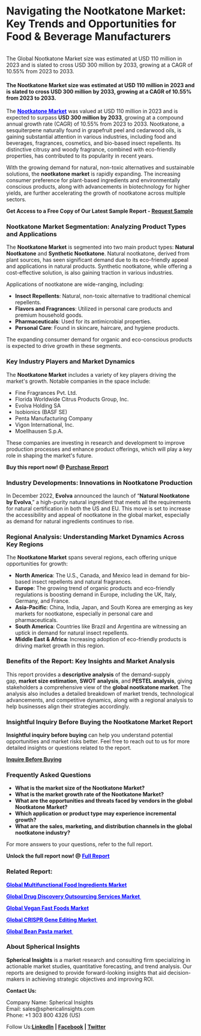 <div class="wow_read_blog_hdr_img">
<div class="wow_read_blog_hdr_img_innr">
<h1>Navigating the Nootkatone Market: Key Trends and Opportunities for Food &amp; Beverage Manufacturers</h1>
</div>
<div class="wow_main_float_head_img"><img src="https://www.vevioz.com/upload/photos/2025/01/QBV5KRfAvZK16FkLqgM4_28_2834e856bf82fa1d58bb53c856188801_image.jpg" alt="" /></div>
</div>
<div class="read-blog-container">
<div class="read-blog-desc">
<p class="mb-0">The Global Nootkatone Market size was estimated at USD 110 million in 2023 and is slated to cross USD 300 million by 2033, growing at a CAGR of 10.55% from 2023 to 2033.</p>
</div>
<div class="read-content">
<h4><strong>The Nootkatone Market size was estimated at USD 110 million in 2023 and is slated to cross USD 300 million by 2033, growing at a CAGR of 10.55% from 2023 to 2033.</strong></h4>
<p>The&nbsp;<span style="color: #0000ff;"><a style="color: #0000ff;" href="https://www.sphericalinsights.com/reports/nootkatone-market" target="_blank" rel="noopener"><strong>Nootkatone Market</strong></a></span>&nbsp;was valued at USD 110 million in 2023 and is expected to surpass&nbsp;<strong>USD 300 million by 2033</strong>, growing at a compound annual growth rate (CAGR) of 10.55% from 2023 to 2033. Nootkatone, a sesquiterpene naturally found in grapefruit peel and cedarwood oils, is gaining substantial attention in various industries, including food and beverages, fragrances, cosmetics, and bio-based insect repellents. Its distinctive citrusy and woody fragrance, combined with eco-friendly properties, has contributed to its popularity in recent years.</p>
<p>With the growing demand for natural, non-toxic alternatives and sustainable solutions, the&nbsp;<strong>nootkatone market</strong>&nbsp;is rapidly expanding. The increasing consumer preference for plant-based ingredients and environmentally conscious products, along with advancements in biotechnology for higher yields, are further accelerating the growth of nootkatone across multiple sectors.</p>
<p><strong>Get Access to a Free Copy of Our Latest Sample Report -&nbsp;<a href="https://www.sphericalinsights.com/request-sample/7936" target="_new" rel="noopener">Request Sample</a></strong></p>
<h3><strong>Nootkatone Market Segmentation: Analyzing Product Types and Applications</strong></h3>
<p>The&nbsp;<strong>Nootkatone Market</strong>&nbsp;is segmented into two main product types:&nbsp;<strong>Natural Nootkatone</strong>&nbsp;and&nbsp;<strong>Synthetic Nootkatone</strong>. Natural nootkatone, derived from plant sources, has seen significant demand due to its eco-friendly appeal and applications in natural products. Synthetic nootkatone, while offering a cost-effective solution, is also gaining traction in various industries.</p>
<p>Applications of nootkatone are wide-ranging, including:</p>
<ul>
<li><strong>Insect Repellents</strong>: Natural, non-toxic alternative to traditional chemical repellents.</li>
<li><strong>Flavors and Fragrances</strong>: Utilized in personal care products and premium household goods.</li>
<li><strong>Pharmaceuticals</strong>: Used for its antimicrobial properties.</li>
<li><strong>Personal Care</strong>: Found in skincare, haircare, and hygiene products.</li>
</ul>
<p>The expanding consumer demand for organic and eco-conscious products is expected to drive growth in these segments.</p>
<h3><strong>Key Industry Players and Market Dynamics</strong></h3>
<p>The&nbsp;<strong>Nootkatone Market</strong>&nbsp;includes a variety of key players driving the market's growth. Notable companies in the space include:</p>
<ul>
<li>Fine Fragrances Pvt. Ltd.</li>
<li>Florida Worldwide Citrus Products Group, Inc.</li>
<li>Evolva Holding SA</li>
<li>Isobionics (BASF SE)</li>
<li>Penta Manufacturing Company</li>
<li>Vigon International, Inc.</li>
<li>Moellhausen S.p.A.</li>
</ul>
<p>These companies are investing in research and development to improve production processes and enhance product offerings, which will play a key role in shaping the market's future.</p>
<p><strong>Buy this report now! @&nbsp;<a href="https://www.sphericalinsights.com/checkout/7936" target="_new" rel="noopener">Purchase Report</a></strong></p>
<h3><strong>Industry Developments: Innovations in Nootkatone Production</strong></h3>
<p>In December 2022,&nbsp;<strong>Evolva</strong>&nbsp;announced the launch of &ldquo;<strong>Natural Nootkatone by Evolva</strong>,&rdquo; a high-purity natural ingredient that meets all the requirements for natural certification in both the US and EU. This move is set to increase the accessibility and appeal of nootkatone in the global market, especially as demand for natural ingredients continues to rise.</p>
<h3><strong>Regional Analysis: Understanding Market Dynamics Across Key Regions</strong></h3>
<p>The&nbsp;<strong>Nootkatone Market</strong>&nbsp;spans several regions, each offering unique opportunities for growth:</p>
<ul>
<li><strong>North America</strong>: The U.S., Canada, and Mexico lead in demand for bio-based insect repellents and natural fragrances.</li>
<li><strong>Europe</strong>: The growing trend of organic products and eco-friendly regulations is boosting demand in Europe, including the UK, Italy, Germany, and France.</li>
<li><strong>Asia-Pacific</strong>: China, India, Japan, and South Korea are emerging as key markets for nootkatone, especially in personal care and pharmaceuticals.</li>
<li><strong>South America</strong>: Countries like Brazil and Argentina are witnessing an uptick in demand for natural insect repellents.</li>
<li><strong>Middle East &amp; Africa</strong>: Increasing adoption of eco-friendly products is driving market growth in this region.</li>
</ul>
<h3><strong>Benefits of the Report: Key Insights and Market Analysis</strong></h3>
<p>This report provides a&nbsp;<strong>descriptive analysis</strong>&nbsp;of the demand-supply gap,&nbsp;<strong>market size estimation</strong>,&nbsp;<strong>SWOT analysis</strong>, and&nbsp;<strong>PESTEL analysis</strong>, giving stakeholders a comprehensive view of the&nbsp;<strong>global nootkatone market</strong>. The analysis also includes a detailed breakdown of market trends, technological advancements, and competitive dynamics, along with a regional analysis to help businesses align their strategies accordingly.</p>
<h3><strong>Insightful Inquiry Before Buying the Nootkatone Market Report</strong></h3>
<p><strong>Insightful inquiry before buying</strong>&nbsp;can help you understand potential opportunities and market risks better. Feel free to reach out to us for more detailed insights or questions related to the report.</p>
<p><strong><a href="https://www.sphericalinsights.com/inquiry-before-buying/7936" target="_new" rel="noopener">Inquire Before Buying</a></strong></p>
<h3><strong>Frequently Asked Questions</strong></h3>
<ul>
<li><strong>What is the market size of the Nootkatone Market?</strong></li>
<li><strong>What is the market growth rate of the Nootkatone Market?</strong></li>
<li><strong>What are the opportunities and threats faced by vendors in the global Nootkatone Market?</strong></li>
<li><strong>Which application or product type may experience incremental growth?</strong></li>
<li><strong>What are the sales, marketing, and distribution channels in the global nootkatone industry?</strong></li>
</ul>
<p>For more answers to your questions, refer to the full report.</p>
<p><strong>Unlock the full report now! @&nbsp;<span style="color: #0000ff;"><a style="color: #0000ff;" href="https://www.sphericalinsights.com/reports/nootkatone-market" target="_new" rel="noopener">Full Report</a></span></strong></p>
<h3><strong>Related Report:</strong></h3>
<p><span style="color: #0000ff;"><a style="color: #0000ff;" href="https://www.globenewswire.com/news-release/2024/08/26/2935788/0/en/Global-Multifunctional-Food-Ingredients-Market-Size-To-Worth-USD-36-72-Billion-By-2033-CAGR-Of-7-5.html" target="_blank" rel="noopener"><strong>Global Multifunctional Food Ingredients Market</strong></a></span></p>
<p><span style="color: #0000ff;"><a style="color: #0000ff;" href="https://www.globenewswire.com/news-release/2024/08/25/2935179/0/en/Global-Drug-Discovery-Outsourcing-Services-Market-Size-To-Exceed-USD-7-9-Billion-By-2033-CAGR-Of-7-59.html" target="_blank" rel="noopener"><strong>Global Drug Discovery Outsourcing Services Market&nbsp;</strong></a></span></p>
<p><span style="color: #0000ff;"><a style="color: #0000ff;" href="https://www.globenewswire.com/news-release/2024/08/24/2935126/0/en/Global-Vegan-Fast-Foods-Market-Size-To-Worth-USD-70-42-Billion-by-2033-CAGR-Of-11-31.html" target="_blank" rel="noopener"><strong>Global Vegan Fast Foods Market</strong></a></span></p>
<p><span style="color: #0000ff;"><strong><a style="color: #0000ff;" href="https://www.sphericalinsights.jp/reports/crispr-gene-editing-market" target="_blank" rel="noopener">Global CRISPR Gene Editing Market&nbsp;</a></strong></span></p>
<p><span style="color: #0000ff;"><strong><a style="color: #0000ff;" href="https://www.sphericalinsights.jp/reports/bean-pasta-market" target="_blank" rel="noopener">Global Bean Pasta market&nbsp;</a></strong></span></p>
<h3><strong>About Spherical Insights</strong></h3>
<p><strong>Spherical Insights</strong>&nbsp;is a market research and consulting firm specializing in actionable market studies, quantitative forecasting, and trend analysis. Our reports are designed to provide forward-looking insights that aid decision-makers in achieving strategic objectives and improving ROI.</p>
<p><strong>Contact Us:</strong></p>
<p>Company Name: Spherical Insights<br />Email:&nbsp;<a rel="noopener">sales@sphericalinsights.com</a><br />Phone: +1 303 800 4326 (US)</p>
<p>Follow Us:<strong><a href="https://www.linkedin.com/" target="_new" rel="noopener">LinkedIn</a>&nbsp;|&nbsp;<a href="https://www.facebook.com/" target="_new" rel="noopener">Facebook</a>&nbsp;|&nbsp;<a href="https://twitter.com/" target="_new" rel="noopener">Twitter</a></strong></p>
</div>
</div>
